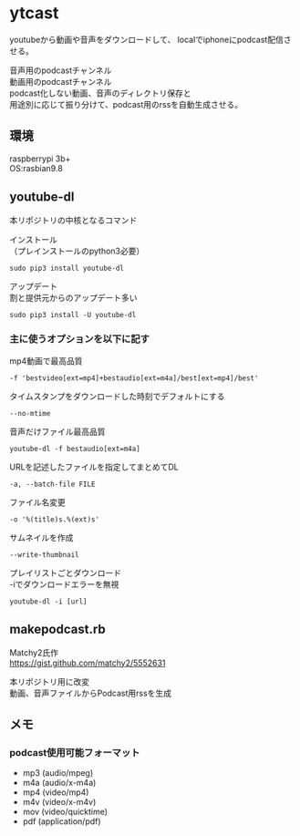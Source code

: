 # ytcast

youtubeから動画や音声をダウンロードして、
localでiphoneにpodcast配信させる。

音声用のpodcastチャンネル  
動画用のpodcastチャンネル  
podcast化しない動画、音声のディレクトリ保存と  
用途別に応じて振り分けて、podcast用のrssを自動生成させる。

## 環境
raspberrypi 3b+  
OS:rasbian9.8

## youtube-dl

本リポジトリの中核となるコマンド  

インストール  
（プレインストールのpython3必要）
```
sudo pip3 install youtube-dl
```

アップデート  
割と提供元からのアップデート多い
```
sudo pip3 install -U youtube-dl
```

### 主に使うオプションを以下に記す

mp4動画で最高品質
```
-f 'bestvideo[ext=mp4]+bestaudio[ext=m4a]/best[ext=mp4]/best'
```

タイムスタンプをダウンロードした時刻でデフォルトにする
```
--no-mtime
```

音声だけファイル最高品質
```
youtube-dl -f bestaudio[ext=m4a]
```

URLを記述したファイルを指定してまとめてDL
```
-a, --batch-file FILE
```

ファイル名変更
```
-o '%(title)s.%(ext)s'
```

サムネイルを作成
```
--write-thumbnail
```

プレイリストごとダウンロード  
-iでダウンロードエラーを無視
```
youtube-dl -i [url]
```

## makepodcast.rb
Matchy2氏作  
https://gist.github.com/matchy2/5552631

本リポジトリ用に改変  
動画、音声ファイルからPodcast用rssを生成

## メモ
### podcast使用可能フォーマット
- mp3 (audio/mpeg)
- m4a (audio/x-m4a)
- mp4 (video/mp4)
- m4v (video/x-m4v)
- mov (video/quicktime)
- pdf (application/pdf)
